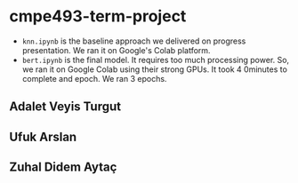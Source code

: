 # cmpe493-term-project

* `knn.ipynb` is the baseline approach we delivered on progress presentation. We ran it on Google's Colab platform.
* `bert.ipynb` is the final model. It requires too much processing power. So, we ran it on Google Colab using their strong GPUs. It took 4 0minutes to complete and epoch. We ran 3 epochs.

## Adalet Veyis Turgut
## Ufuk Arslan
## Zuhal Didem Aytaç